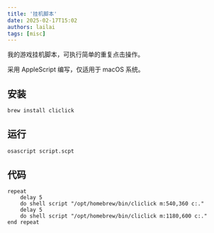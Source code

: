 ```yaml
---
title: '挂机脚本'
date: 2025-02-17T15:02
authors: lailai
tags: [misc]
---
```


我的游戏挂机脚本，可执行简单的重复点击操作。

采用 AppleScript 编写，仅适用于 macOS 系统。

<!-- truncate -->

## 安装

```bash
brew install cliclick
```

## 运行

```bash
osascript script.scpt
```

## 代码

```applescript title="script.scpt"
repeat
	delay 5
	do shell script "/opt/homebrew/bin/cliclick m:540,360 c:."
	delay 5
	do shell script "/opt/homebrew/bin/cliclick m:1180,600 c:."
end repeat
```
